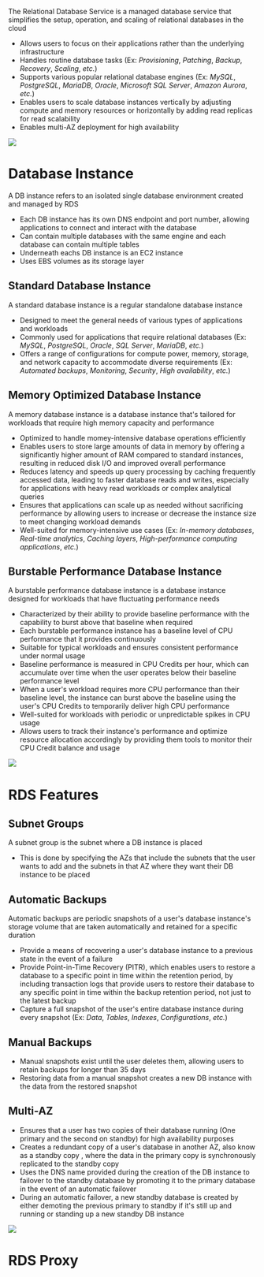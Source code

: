 The Relational Database Service is a managed database service that simplifies the setup, operation, and scaling of relational databases in the cloud

* Allows users to focus on their applications rather than the underlying infrastructure
* Handles routine database tasks (Ex: *Provisioning*, *Patching*, *Backup*, *Recovery*, *Scaling*, *etc.*)
* Supports various popular relational database engines (Ex: *MySQL*, *PostgreSQL*, *MariaDB*, *Oracle*, *Microsoft SQL Server*, *Amazon Aurora*, *etc.*)
* Enables users to scale database instances vertically by adjusting compute and memory resources or horizontally by adding read replicas for read scalability
* Enables multi-AZ deployment for high availability

![](https://github.com/JonmarCorpuz/SecondBrain/blob/main/Assets/Whitespace.png)

# Database Instance

A DB instance refers to an isolated single database environment created and managed by RDS

* Each DB instance has its own DNS endpoint and port number, allowing applications to connect and interact with the database
* Can contain multiple databases with the same engine and each database can contain multiple tables
* Underneath eachs DB instance is an EC2 instance
* Uses EBS volumes as its storage layer

## Standard Database Instance

A standard database instance is a regular standalone database instance 

* Designed to meet the general needs of various types of applications and workloads
* Commonly used for applications that require relational databases (Ex: *MySQL*, *PostgreSQL*, *Oracle*, *SQL Server*, *MariaDB*, *etc.*)
* Offers a range of configurations for compute power, memory, storage, and network capacity to accommodate diverse requirements (Ex: *Automated backups*, *Monitoring*, *Security*, *High availability*, *etc.*)

## Memory Optimized Database Instance

A memory database instance is a database instance that's tailored for workloads that require high memory capacity and performance 

* Optimized to handle momey-intensive database operations efficiently
* Enables users to store large amounts of data in memory by offering a significantly higher amount of RAM compared to standard instances, resulting in reduced disk I/O and improved overall performance
* Reduces latency and speeds up query processing by caching frequently accessed data, leading to faster database reads and writes, especially for applications with heavy read workloads or complex analytical queries
* Ensures that applications can scale up as needed without sacrificing performance by allowing users to increase or decrease the instance size to meet changing workload demands
* Well-suited for memory-intensive use cases (Ex: *In-memory databases*, *Real-time analytics*, *Caching layers*, *High-performance computing applications*, *etc.*)

## Burstable Performance Database Instance

A burstable performance database instance is a database instance designed for workloads that have fluctuating performance needs

* Characterized by their ability to provide baseline performance with the capability to burst above that baseline when required
* Each burstable performance instance has a baseline level of CPU performance that it provides continuously
* Suitable for typical workloads and ensures consistent performance under normal usage
* Baseline performance is measured in CPU Credits per hour, which can accumulate over time when the user operates below their baseline performance level
* When a user's workload requires more CPU performance than their baseline level, the instance can burst above the baseline using the user's CPU Credits to temporarily deliver high CPU performance
* Well-suited for workloads with periodic or unpredictable spikes in CPU usage
* Allows users to track their instance's performance and optimize resource allocation accordingly by providing them tools to monitor their CPU Credit balance and usage

![](https://github.com/JonmarCorpuz/SecondBrain/blob/main/Assets/Whitespace.png)

# RDS Features

## Subnet Groups

A subnet group is the subnet where a DB instance is placed

* This is done by specifying the AZs that include the subnets that the user wants to add and the subnets in that AZ where they want their DB instance to be placed

## Automatic Backups

Automatic backups are periodic snapshots of a user's database instance's storage volume that are taken automatically and retained for a specific duration

* Provide a means of recovering a user's database instance to a previous state in the event of a failure 
* Provide Point-in-Time Recovery (PITR), which enables users to restore a database to a specific point in time within the retention period, by including transaction logs that provide users to restore their database to any specific point in time within the backup retention period, not just to the latest backup
* Capture a full snapshot of the user's entire database instance during every snapshot (Ex: *Data*, *Tables*, *Indexes*, *Configurations*, *etc.*)

## Manual Backups

* Manual snapshots exist until the user deletes them, allowing users to retain backups for longer than 35 days
* Restoring data from a manual snapshot creates a new DB instance with the data from the restored snapshot

## Multi-AZ

* Ensures that a user has two copies of their database running (One primary and the second on standby) for high availability purposes
* Creates a redundant copy of a user's database in another AZ, also know as a standby copy , where the data in the primary copy is synchronously replicated to the standby copy
* Uses the DNS name provided during the creation of the DB instance to failover to the standby database by promoting it to the primary database in the event of an automatic failover
* During an automatic failover, a new standby database is created by either demoting the previous primary to standby if it's still up and running or standing up a new standby DB instance

![](https://github.com/JonmarCorpuz/SecondBrain/blob/main/Assets/Whitespace.png)

# RDS Proxy
